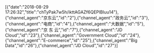 [{"date":"2018-08-29 17:26:32","title":"chTyPak7w5h/ikttAGAZf6QEPIBIuu14"},{"channel_agent":"京东云","id":"2"},{"channel_agent":"政务云","id":"3"},{"channel_agent":"电商","id":"4"},{"channel_agent":"大数据","id":"5"},{"channel_agent":"京  东  云","id":"7"},{"channel_agent":"JD Cloud","id":"23"},{"channel_agent":"Government Cloud","id":"24"},{"channel_agent":"E-commerce","id":"25"},{"channel_agent":"Big Data","id":"26"},{"channel_agent":"JD Cloud","id":"27"}]